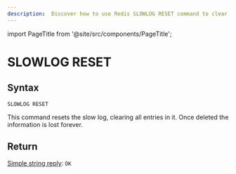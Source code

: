 ```yaml
---
description:  Discover how to use Redis SLOWLOG RESET command to clear all the entries from the slow log.
---
```


import PageTitle from '@site/src/components/PageTitle';

# SLOWLOG RESET

<PageTitle title="Redis SLOWLOG RESET Command (Documentation) | Dragonfly" />

## Syntax

    SLOWLOG RESET

This command resets the slow log, clearing all entries in it.
Once deleted the information is lost forever.

## Return

[Simple string reply](https://redis.io/docs/latest/develop/reference/protocol-spec/#simple-strings): `OK`
